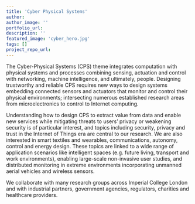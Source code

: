 ```yaml
---
title: 'Cyber Physical Systems'
author:
author_image: ''
portfolio_url:
description: ''
featured_image: 'cyber_hero.jpg'
tags: []
project_repo_url:
---
```


The Cyber-Physical Systems (CPS) theme integrates computation with physical systems and processes combining sensing, actuation and control with networking, machine intelligence, and ultimately, people. Designing trustworthy and reliable CPS requires new ways to design systems embedding connected sensors and actuators that monitor and control their physical environments; intersecting numerous established research areas from microelectronics to control to Internet computing.

Understanding how to design CPS to extract value from data and enable new services while mitigating threats to users’ privacy or weakening security is of particular interest, and topics including security, privacy and trust in the Internet of Things era are central to our research. We are also interested in smart textiles and wearables, communications, autonomy, control and energy design. These topics are linked to a wide range of application scenarios like intelligent spaces (e.g. future living, transport and work environments), enabling large-scale non-invasive user studies, and distributed monitoring in extreme environments incorporating unmanned aerial vehicles and wireless sensors.

We collaborate with many research groups across Imperial College London and with industrial partners, government agencies, regulators, charities and healthcare providers.
